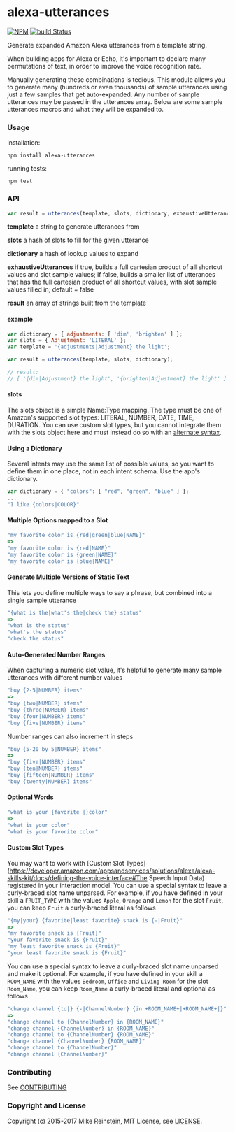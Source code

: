 # alexa-utterances

[![NPM](https://img.shields.io/npm/v/alexa-utterances.svg)](https://www.npmjs.com/package/alexa-utterances/)
[![build Status](https://travis-ci.org/alexa-js/alexa-utterances.svg?branch=master)](https://travis-ci.org/alexa-js/alexa-utterances)

Generate expanded Amazon Alexa utterances from a template string.

When building apps for Alexa or Echo, it's important to declare many permutations of text, in order to improve the voice recognition rate.

Manually generating these combinations is tedious. This module allows you to generate many (hundreds or even thousands) of sample utterances using just a few samples that get auto-expanded. Any number of sample utterances may be passed in the utterances array. Below are some sample utterances macros and what they will be expanded to.

### Usage

installation:
```
npm install alexa-utterances
```

running tests:
```
npm test
```

### API

```javascript
var result = utterances(template, slots, dictionary, exhaustiveUtterances);
```

**template** a string to generate utterances from

**slots** a hash of slots to fill for the given utterance

**dictionary** a hash of lookup values to expand

**exhaustiveUtterances** if true, builds a full cartesian product of all shortcut values and slot sample values; if false, builds a smaller list of utterances that has the full cartesian product of all shortcut values, with slot sample values filled in; default = false

**result** an array of strings built from the template



#### example

```javascript
var dictionary = { adjustments: [ 'dim', 'brighten' ] };
var slots = { Adjustment: 'LITERAL' };
var template = '{adjustments|Adjustment} the light';

var result = utterances(template, slots, dictionary);

// result:
// [ '{dim|Adjustment} the light', '{brighten|Adjustment} the light' ]
```

#### slots

The slots object is a simple Name:Type mapping. The type must be one of Amazon's supported slot types: LITERAL, NUMBER, DATE, TIME, DURATION. You can use custom slot types, but you cannot integrate them with the slots object here and must instead do so with an [alternate syntax](#custom-slot-types).


#### Using a Dictionary

Several intents may use the same list of possible values, so you want to define them in one place, not in each intent schema. Use the app's dictionary.

```javascript
var dictionary = { "colors": [ "red", "green", "blue" ] };
...
"I like {colors|COLOR}"
```

#### Multiple Options mapped to a Slot
```javascript
"my favorite color is {red|green|blue|NAME}"
=>
"my favorite color is {red|NAME}"
"my favorite color is {green|NAME}"
"my favorite color is {blue|NAME}"
```

#### Generate Multiple Versions of Static Text

This lets you define multiple ways to say a phrase, but combined into a single sample utterance

```javascript
"{what is the|what's the|check the} status"
=>
"what is the status"
"what's the status"
"check the status"
```

#### Auto-Generated Number Ranges

When capturing a numeric slot value, it's helpful to generate many sample utterances with different number values

```javascript
"buy {2-5|NUMBER} items"
=>
"buy {two|NUMBER} items"
"buy {three|NUMBER} items"
"buy {four|NUMBER} items"
"buy {five|NUMBER} items"
```

Number ranges can also increment in steps

```javascript
"buy {5-20 by 5|NUMBER} items"
=>
"buy {five|NUMBER} items"
"buy {ten|NUMBER} items"
"buy {fifteen|NUMBER} items"
"buy {twenty|NUMBER} items"
```

#### Optional Words

```javascript
"what is your {favorite |}color"
=>
"what is your color"
"what is your favorite color"
```

#### Custom Slot Types <a name="custom-slot-types"></a>

You may want to work with [Custom Slot Types](https://developer.amazon.com/appsandservices/solutions/alexa/alexa-skills-kit/docs/defining-the-voice-interface#The Speech Input Data) registered in your interaction model. You can use a special syntax to leave a curly-braced slot name unparsed. For example, if you have defined in your skill a `FRUIT_TYPE` with the values `Apple`, `Orange` and `Lemon` for the slot `Fruit`, you can keep `Fruit` a curly-braced literal as follows

```javascript
"{my|your} {favorite|least favorite} snack is {-|Fruit}"
=>
"my favorite snack is {Fruit}"
"your favorite snack is {Fruit}"
"my least favorite snack is {Fruit}"
"your least favorite snack is {Fruit}"
```

You can use a special syntax to leave a curly-braced slot name unparsed and make it optional. For example, if you have defined in your skill a `ROOM_NAME` with the values `Bedroom`, `Office` and `Living Room` for the slot `Room_Name`, you can keep `Room_Name` a curly-braced literal and optional as follows

```javascript
"change channel {to|} {-|ChannelNumber} {in +ROOM_NAME+|+ROOM_NAME+|}"
=>
"change channel to {ChannelNumber} in {ROOM_NAME}"
"change channel {ChannelNumber} in {ROOM_NAME}"
"change channel to {ChannelNumber} {ROOM_NAME}"
"change channel {ChannelNumber} {ROOM_NAME}"
"change channel to {ChannelNumber}"
"change channel {ChannelNumber}"
```

### Contributing

See [CONTRIBUTING](CONTRIBUTING.md)

### Copyright and License

Copyright (c) 2015-2017 Mike Reinstein, MIT License, see [LICENSE](LICENSE).

